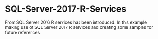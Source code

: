 # SQL-Server-2017-R-Services
From SQL Server 2016 R services has been introduced. In this example making use of SQL Server 2017 R services and creating some samples for future references
